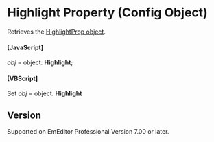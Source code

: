 # Highlight Property (Config Object)

Retrieves the [HighlightProp object](../highlight_prop/index).

#### \[JavaScript\]

_obj_ = object. **Highlight**;

#### \[VBScript\]

Set _obj_ = object. **Highlight**

## Version

Supported on EmEditor Professional Version 7.00 or later.
